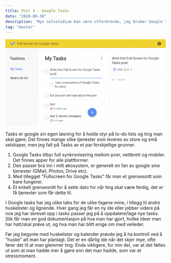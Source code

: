 ```yaml
---
title: Post 4 - Google Tasks
date: "2020-09-30"
description: 'Mye selvstudium kan være utfordrende, jeg bruker Google tasks for å holde orden på sakene'
tag: "master"
---
```


![image](./ap_resize.png)

Tasks er google sin egen løsning for å holde styr på to-do lists og ting man skal gjøre. Det finnes mange slike tjenester som leveres av store og små selskaper, men jeg falt på Tasks av et par forskjellige grunner. 

1. Google Tasks tilbyr full synkronisering mellom pcer, nettbrett og mobiler. Det finnes apper for alle plattformer.
2. Den passer bra inn i mitt økosystem, er generelt en fan av google sine tjenester (GMail, Photos, Drive etc).
3. Med tillegget "Fullscreen for Google Tasks" får man et grensesnitt som bare fungerer.
4. Et enkelt grensesnitt for å sette dato for når ting skal være ferdig, det er få tjenester som får dette til. 

I Google tasks har jeg ulike tabs for de ulike fagene mine, i tillegg til andre huskelister og lignende. Hver gang jeg får en ny ide eller jobber videre på noe jeg har skrevet opp i tasks passer jeg på å oppdatere/lage nye tasks. Slik får man en god dokumentasjon på hva man har gjort, hvilke ideer man har hatt/skal prøve ut, og hva man har blitt enige om med veileder. 

Før jeg begynte med huskelister og kalender prøvde jeg å ha kontroll ved å "huske" alt man har planlagt. Det er en dårlig ide når det skjer mye, ofte fører det til at man glemmer ting. Enda viktigere, for min del, var at det føltes ut som at man hadde mer å gjøre enn det man hadde, som var et stressmoment. 



